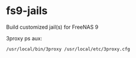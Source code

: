 # fs9-jails
Build customized jail(s) for FreeNAS 9

3proxy ps aux:

```
/usr/local/bin/3proxy /usr/local/etc/3proxy.cfg
```
